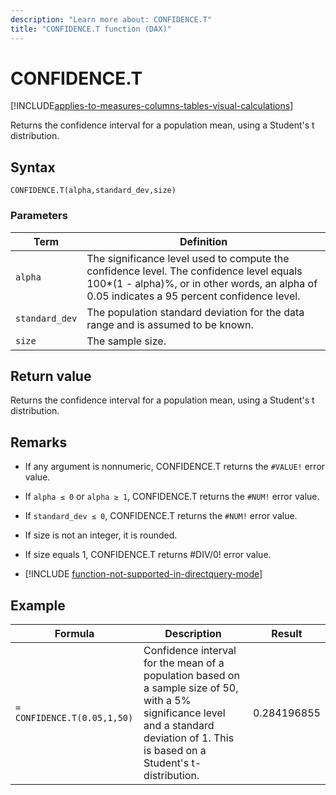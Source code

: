 ```yaml
---
description: "Learn more about: CONFIDENCE.T"
title: "CONFIDENCE.T function (DAX)"
---
```

# CONFIDENCE.T

[!INCLUDE[applies-to-measures-columns-tables-visual-calculations](includes/applies-to-measures-columns-tables-visual-calculations.md)]

Returns the confidence interval for a population mean, using a Student's t distribution.  
  
## Syntax  
  
```dax
CONFIDENCE.T(alpha,standard_dev,size)  
```
  
### Parameters  
  
|Term|Definition|  
|--------|--------------|  
|`alpha`|The significance level used to compute the confidence level. The confidence level equals 100*(1 - alpha)%, or in other words, an alpha of 0.05 indicates a 95 percent confidence level.|  
|`standard_dev`|The population standard deviation for the data range and is assumed to be known.|  
|`size`|The sample size.|  
  
## Return value

Returns the confidence interval for a population mean, using a Student's t distribution.  
  
## Remarks

- If any argument is nonnumeric, CONFIDENCE.T returns the `#VALUE!` error value.  
  
- If `alpha ≤ 0` or `alpha ≥ 1`, CONFIDENCE.T returns the `#NUM!` error value.  
  
- If `standard_dev ≤ 0`, CONFIDENCE.T returns the `#NUM!` error value.  
  
- If size is not an integer, it is rounded.  
  
- If size equals 1, CONFIDENCE.T returns #DIV/0! error value.  

- [!INCLUDE [function-not-supported-in-directquery-mode](includes/function-not-supported-in-directquery-mode.md)]

## Example  
  
|Formula|Description|Result|  
|-----------|---------------|----------|  
|`= CONFIDENCE.T(0.05,1,50)`|Confidence interval for the mean of a population based on a sample size of 50, with a 5% significance level and a standard deviation of 1. This is based on a Student's t-distribution.|0.284196855|  
